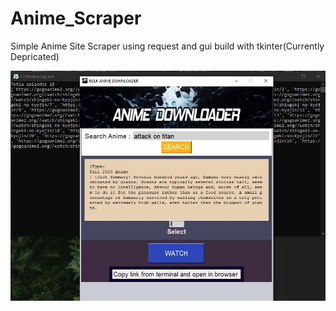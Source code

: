 # Anime_Scraper
Simple Anime Site Scraper using request and gui build with tkinter(Currently Depricated)


![Anime Scrapper Gui With Terminal](https://github.com/nimitbisht/Anime_Scraper/blob/main/Sample/Sample%20Ui_3.jpg)

